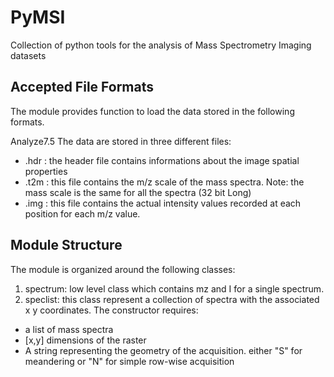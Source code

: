 PyMSI
=====
Collection of python tools for the analysis of Mass Spectrometry Imaging datasets



Accepted File Formats
---------------------
The module provides function to load the data stored in the following formats. 

Analyze7.5
The data are stored in three different files: 
- .hdr : the header file contains informations about the image spatial properties 
- .t2m : this file contains the m/z scale of the mass spectra. Note: the mass scale is the same for all the spectra (32 bit Long)
- .img : this file contains the actual intensity values recorded at each position for each m/z value.



Module Structure
----------------
The module is organized around the following classes:

1) spectrum: low level class which contains mz and I for a single spectrum.
2) speclist: this class represent a collection of spectra with the associated x y coordinates. The constructor requires:
-  a list of mass spectra
- [x,y] dimensions of the raster 
- A string representing the geometry of the acquisition. either "S" for meandering or "N" for simple row-wise acquisition
